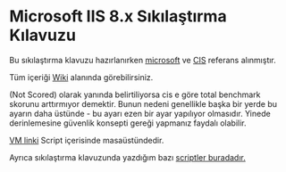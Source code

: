 # Microsoft IIS 8.x Sıkılaştırma Kılavuzu

Bu sıkılaştırma klavuzu hazırlanırken [microsoft](https://technet.microsoft.com/en-us/library/jj635855(v=ws.11).aspx) ve [CIS](https://benchmarks.cisecurity.org/downloads/show-single/?file=iis8.140) referans alınmıştır. 

Tüm içeriği [Wiki](https://github.com/emremuratercan/microsoft8.x-Sikiliastirma-Klavuzu/wiki) alanında görebilirsiniz.

(Not Scored) olarak yanında belirtiliyorsa cis e göre total benchmark skorunu arttırmıyor demektir. Bunun nedeni genellikle başka bir yerde bu ayarın daha üstünde - bu ayarı ezen bir ayar yapılıyor olmasıdır. Yinede derinlemesine güvenlik konsepti gereği yapmanız faydalı olabilir.

[VM linki](https://drive.google.com/open?id=0B4Xc-oUijxsiX1d2RlN5cDE3TDQ)
Script içerisinde masaüstündedir.

Ayrıca sıkılaştırma klavuzunda yazdığım bazı [scriptler buradadır.](https://drive.google.com/open?id=0B4Xc-oUijxsiUHNZY3pfc1FrS28)
